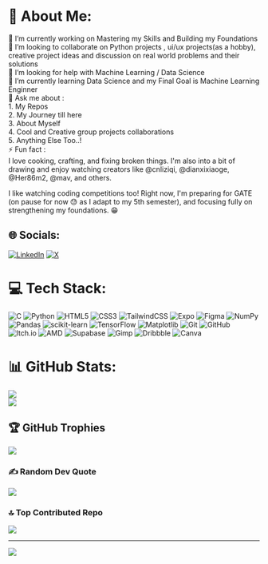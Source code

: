 # 💫 About Me:
🔭 I’m currently working on Mastering my Skills and Building my Foundations <br>👯 I’m looking to collaborate on Python projects , ui/ux projects(as a hobby), creative project ideas and discussion on real world problems and their solutions<br>🤝 I’m looking for help with Machine Learning / Data Science <br>🌱 I’m currently learning Data Science and my Final Goal is Machine Learning Enginner<br>💬 Ask me about : <br>        1. My Repos<br>       2. My Journey till here<br>       3. About Myself<br>       4. Cool and Creative group projects collaborations<br>       5. Anything Else Too..!<br>⚡ Fun fact : <br>      I love cooking, crafting, and fixing broken things. I'm also into a bit of drawing and enjoy watching creators like @cnliziqi, @dianxixiaoge, @Her86m2, @mav, and others.

I like watching coding competitions too!
Right now, I'm preparing for GATE (on pause for now 😓 as I adapt to my 5th semester), and focusing fully on strengthening my foundations. 😁


## 🌐 Socials:
[![LinkedIn](https://img.shields.io/badge/LinkedIn-%230077B5.svg?logo=linkedin&logoColor=white)](https://linkedin.com/in/www.linkedin.com/in/riyan-a-16bb36287) [![X](https://img.shields.io/badge/X-black.svg?logo=X&logoColor=white)](https://x.com/Riyzing_) 

# 💻 Tech Stack:
![C](https://img.shields.io/badge/c-%2300599C.svg?style=for-the-badge&logo=c&logoColor=white) ![Python](https://img.shields.io/badge/python-3670A0?style=for-the-badge&logo=python&logoColor=ffdd54) ![HTML5](https://img.shields.io/badge/html5-%23E34F26.svg?style=for-the-badge&logo=html5&logoColor=white) ![CSS3](https://img.shields.io/badge/css3-%231572B6.svg?style=for-the-badge&logo=css3&logoColor=white) ![TailwindCSS](https://img.shields.io/badge/tailwindcss-%2338B2AC.svg?style=for-the-badge&logo=tailwind-css&logoColor=white) ![Expo](https://img.shields.io/badge/expo-1C1E24?style=for-the-badge&logo=expo&logoColor=#D04A37) ![Figma](https://img.shields.io/badge/figma-%23F24E1E.svg?style=for-the-badge&logo=figma&logoColor=white) ![NumPy](https://img.shields.io/badge/numpy-%23013243.svg?style=for-the-badge&logo=numpy&logoColor=white) ![Pandas](https://img.shields.io/badge/pandas-%23150458.svg?style=for-the-badge&logo=pandas&logoColor=white) ![scikit-learn](https://img.shields.io/badge/scikit--learn-%23F7931E.svg?style=for-the-badge&logo=scikit-learn&logoColor=white) ![TensorFlow](https://img.shields.io/badge/TensorFlow-%23FF6F00.svg?style=for-the-badge&logo=TensorFlow&logoColor=white) ![Matplotlib](https://img.shields.io/badge/Matplotlib-%23ffffff.svg?style=for-the-badge&logo=Matplotlib&logoColor=black) ![Git](https://img.shields.io/badge/git-%23F05033.svg?style=for-the-badge&logo=git&logoColor=white) ![GitHub](https://img.shields.io/badge/github-%23121011.svg?style=for-the-badge&logo=github&logoColor=white) ![Itch.io](https://img.shields.io/badge/Itch-%23FF0B34.svg?style=for-the-badge&logo=Itch.io&logoColor=white) ![AMD](https://img.shields.io/badge/AMD-%23000000.svg?style=for-the-badge&logo=amd&logoColor=white) ![Supabase](https://img.shields.io/badge/Supabase-3ECF8E?style=for-the-badge&logo=supabase&logoColor=white) ![Gimp](https://img.shields.io/badge/Gimp-657D8B?style=for-the-badge&logo=gimp&logoColor=FFFFFF) ![Dribbble](https://img.shields.io/badge/Dribbble-EA4C89?style=for-the-badge&logo=dribbble&logoColor=white) ![Canva](https://img.shields.io/badge/Canva-%2300C4CC.svg?style=for-the-badge&logo=Canva&logoColor=white)
# 📊 GitHub Stats:
![](https://nirzak-streak-stats.vercel.app/?user=Riyan-Akbar&theme=dark&hide_border=false)<br/>
![](https://github-readme-stats.vercel.app/api/top-langs/?username=Riyan-Akbar&theme=dark&hide_border=false&include_all_commits=true&count_private=true&layout=compact)

## 🏆 GitHub Trophies
![](https://github-profile-trophy.vercel.app/?username=Riyan-Akbar&theme=radical&no-frame=false&no-bg=true&margin-w=4)

### ✍️ Random Dev Quote
![](https://quotes-github-readme.vercel.app/api?type=horizontal&theme=radical)

### 🔝 Top Contributed Repo
![](https://github-contributor-stats.vercel.app/api?username=Riyan-Akbar&limit=5&theme=dark&combine_all_yearly_contributions=true)

---
[![](https://visitcount.itsvg.in/api?id=Riyan-Akbar&icon=0&color=0)](https://visitcount.itsvg.in)

<!-- Proudly created with GPRM ( https://gprm.itsvg.in ) -->
